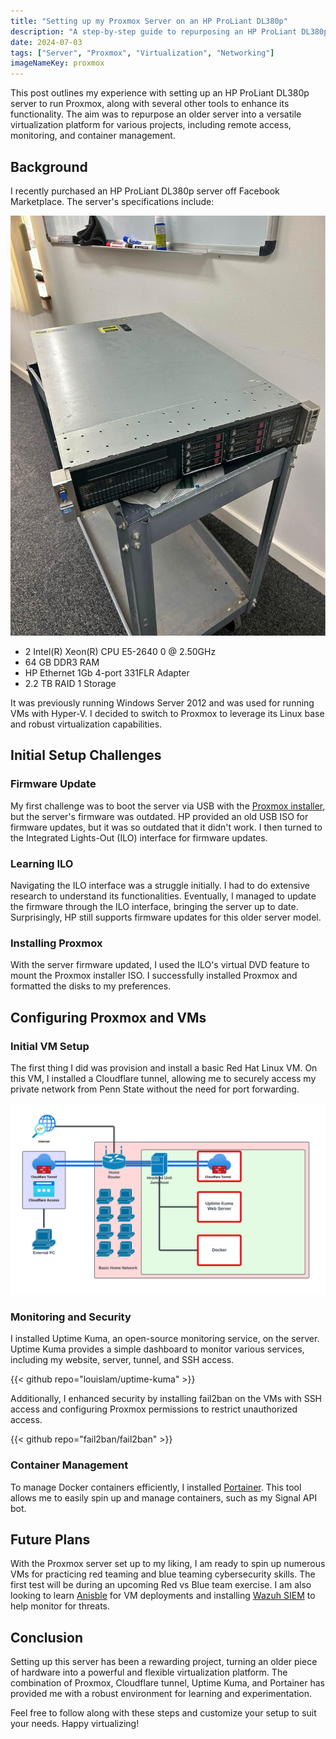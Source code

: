 ```yaml
---
title: "Setting up my Proxmox Server on an HP ProLiant DL380p"
description: "A step-by-step guide to repurposing an HP ProLiant DL380p server with Proxmox and various tools"
date: 2024-07-03
tags: ["Server", "Proxmox", "Virtualization", "Networking"]
imageNameKey: proxmox
---
```


This post outlines my experience with setting up an HP ProLiant DL380p server to run Proxmox, along with several other tools to enhance its functionality. The aim was to repurpose an older server into a versatile virtualization platform for various projects, including remote access, monitoring, and container management.

## Background

I recently purchased an HP ProLiant DL380p server off Facebook Marketplace. The server's specifications include:

![Server](server.jpg)

- 2 Intel(R) Xeon(R) CPU E5-2640 0 @ 2.50GHz
- 64 GB DDR3 RAM
- HP Ethernet 1Gb 4-port 331FLR Adapter
- 2.2 TB RAID 1 Storage

It was previously running Windows Server 2012 and was used for running VMs with Hyper-V. I decided to switch to Proxmox to leverage its Linux base and robust virtualization capabilities.

## Initial Setup Challenges

### Firmware Update

My first challenge was to boot the server via USB with the [Proxmox installer](https://www.proxmox.com/en/proxmox-virtual-environment/get-started), but the server's firmware was outdated. HP provided an old USB ISO for firmware updates, but it was so outdated that it didn't work. I then turned to the Integrated Lights-Out (ILO) interface for firmware updates.

### Learning ILO

Navigating the ILO interface was a struggle initially. I had to do extensive research to understand its functionalities. Eventually, I managed to update the firmware through the ILO interface, bringing the server up to date. Surprisingly, HP still supports firmware updates for this older server model.

### Installing Proxmox

With the server firmware updated, I used the ILO's virtual DVD feature to mount the Proxmox installer ISO. I successfully installed Proxmox and formatted the disks to my preferences.

## Configuring Proxmox and VMs

### Initial VM Setup

The first thing I did was provision and install a basic Red Hat Linux VM. On this VM, I installed a Cloudflare tunnel, allowing me to securely access my private network from Penn State without the need for port forwarding.

![Network Diagram](network_diagram.png)

### Monitoring and Security

I installed Uptime Kuma, an open-source monitoring service, on the server. Uptime Kuma provides a simple dashboard to monitor various services, including my website, server, tunnel, and SSH access.

{{< github repo="louislam/uptime-kuma" >}}

Additionally, I enhanced security by installing fail2ban on the VMs with SSH access and configuring Proxmox permissions to restrict unauthorized access.

{{< github repo="fail2ban/fail2ban" >}}

### Container Management

To manage Docker containers efficiently, I installed [Portainer](https://www.portainer.io/). This tool allows me to easily spin up and manage containers, such as my Signal API bot.

## Future Plans

With the Proxmox server set up to my liking, I am ready to spin up numerous VMs for practicing red teaming and blue teaming cybersecurity skills. The first test will be during an upcoming Red vs Blue team exercise. I am also looking to learn [Anisble](https://www.ansible.com/) for VM deployments and installing [Wazuh SIEM](https://wazuh.com/) to help monitor for threats. 

## Conclusion

Setting up this server has been a rewarding project, turning an older piece of hardware into a powerful and flexible virtualization platform. The combination of Proxmox, Cloudflare tunnel, Uptime Kuma, and Portainer has provided me with a robust environment for learning and experimentation.

Feel free to follow along with these steps and customize your setup to suit your needs. Happy virtualizing!